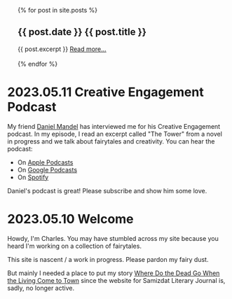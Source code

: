 <ul>
  {% for post in site.posts %}
  <h2>{{ post.date }} {{ post.title }}</h2>
  {{ post.excerpt }}
  <a href="{{ post.url }}">Read more...</a>
  <br />
  <br />
  {% endfor %}
</ul>


# 2023.05.11 Creative Engagement Podcast

My friend [Daniel Mandel](https://www.danielrmandel.com/) has interviewed me for his Creative Engagement podcast. In my episode, I read an excerpt called "The Tower" from a novel in progress and we talk about fairytales and creativity. You can hear the podcast:

- On [Apple Podcasts](https://podcasts.apple.com/us/podcast/creative-engagement-podcast/id1604629717?i=1000612594512)
- On [Google Podcasts](https://podcasts.google.com/feed/aHR0cHM6Ly9mZWVkcy5idXp6c3Byb3V0LmNvbS8xODk3MDM3LnJzcw/episode/QnV6enNwcm91dC0xMjcyOTIyMQ)
- On [Spotify](https://open.spotify.com/episode/65nPJa2b3K8gEViQ6GCTsk?si=EAGhQsEJSZ6hJ-NOMk8u_A)

Daniel's podcast is great! Please subscribe and show him some love.

# 2023.05.10 Welcome

Howdy, I'm Charles. You may have stumbled across my site because you heard I'm working on a collection of fairytales.

This site is nascent / a work in progress. Please pardon my fairy dust.

But mainly I needed a place to put my story [Where Do the Dead Go When the Living Come to Town](wdtdg.md) since the website for Samizdat Literary Journal is, sadly, no longer active.
